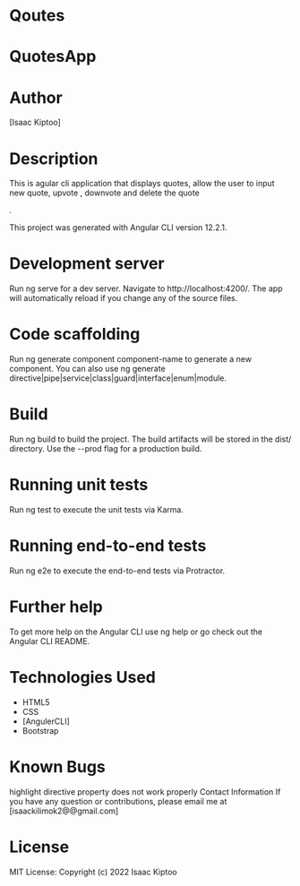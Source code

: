 # Qoutes

# QuotesApp
# Author
[Isaac Kiptoo]

# Description
<p> This is agular cli application that displays quotes, allow the user to input new quote, upvote , downvote and delete the quote </p>.

This project was generated with Angular CLI version 12.2.1.

# Development server
Run ng serve for a dev server. Navigate to http://localhost:4200/. The app will automatically reload if you change any of the source files.

# Code scaffolding
Run ng generate component component-name to generate a new component. You can also use ng generate directive|pipe|service|class|guard|interface|enum|module.

# Build
Run ng build to build the project. The build artifacts will be stored in the dist/ directory. Use the --prod flag for a production build.

# Running unit tests
Run ng test to execute the unit tests via Karma.

# Running end-to-end tests
Run ng e2e to execute the end-to-end tests via Protractor.

# Further help
To get more help on the Angular CLI use ng help or go check out the Angular CLI README.

# Technologies Used
<ul>
<li>HTML5</li>
<li>CSS</li>
<li>[AngulerCLI]</li>
<li>Bootstrap</li>
</ul>

# Known Bugs
highlight directive property does not work properly
Contact Information
If you have any question or contributions, please email me at [isaackilimok2@@gmail.com]

# License
MIT License:
Copyright (c) 2022 Isaac Kiptoo